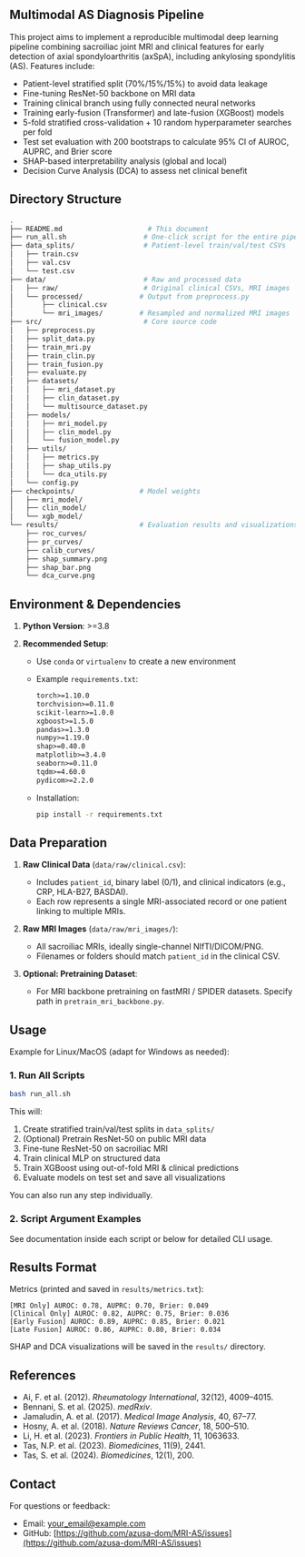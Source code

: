 ## Multimodal AS Diagnosis Pipeline

This project aims to implement a reproducible multimodal deep learning pipeline combining sacroiliac joint MRI and clinical features for early detection of axial spondyloarthritis (axSpA), including ankylosing spondylitis (AS). Features include:

* Patient-level stratified split (70%/15%/15%) to avoid data leakage
* Fine-tuning ResNet-50 backbone on MRI data
* Training clinical branch using fully connected neural networks
* Training early-fusion (Transformer) and late-fusion (XGBoost) models
* 5-fold stratified cross-validation + 10 random hyperparameter searches per fold
* Test set evaluation with 200 bootstraps to calculate 95% CI of AUROC, AUPRC, and Brier score
* SHAP-based interpretability analysis (global and local)
* Decision Curve Analysis (DCA) to assess net clinical benefit

## Directory Structure

```bash
.
├── README.md                     # This document
├── run_all.sh                   # One-click script for the entire pipeline
├── data_splits/                 # Patient-level train/val/test CSVs
│   ├── train.csv
│   ├── val.csv
│   └── test.csv
├── data/                        # Raw and processed data
│   ├── raw/                     # Original clinical CSVs, MRI images
│   └── processed/              # Output from preprocess.py
│       ├── clinical.csv
│       └── mri_images/         # Resampled and normalized MRI images
├── src/                         # Core source code
│   ├── preprocess.py
│   ├── split_data.py
│   ├── train_mri.py
│   ├── train_clin.py
│   ├── train_fusion.py
│   ├── evaluate.py
│   ├── datasets/
│   │   ├── mri_dataset.py
│   │   ├── clin_dataset.py
│   │   └── multisource_dataset.py
│   ├── models/
│   │   ├── mri_model.py
│   │   ├── clin_model.py
│   │   └── fusion_model.py
│   ├── utils/
│   │   ├── metrics.py
│   │   ├── shap_utils.py
│   │   └── dca_utils.py
│   └── config.py
├── checkpoints/                # Model weights
│   ├── mri_model/
│   ├── clin_model/
│   └── xgb_model/
└── results/                    # Evaluation results and visualizations
    ├── roc_curves/
    ├── pr_curves/
    ├── calib_curves/
    ├── shap_summary.png
    ├── shap_bar.png
    └── dca_curve.png
```

## Environment & Dependencies

1. **Python Version**: >=3.8
2. **Recommended Setup**:

   * Use `conda` or `virtualenv` to create a new environment
   * Example `requirements.txt`:

     ```txt
     torch>=1.10.0
     torchvision>=0.11.0
     scikit-learn>=1.0.0
     xgboost>=1.5.0
     pandas>=1.3.0
     numpy>=1.19.0
     shap>=0.40.0
     matplotlib>=3.4.0
     seaborn>=0.11.0
     tqdm>=4.60.0
     pydicom>=2.2.0
     ```
   * Installation:

     ```bash
     pip install -r requirements.txt
     ```

## Data Preparation

1. **Raw Clinical Data** (`data/raw/clinical.csv`):

   * Includes `patient_id`, binary label (0/1), and clinical indicators (e.g., CRP, HLA-B27, BASDAI).
   * Each row represents a single MRI-associated record or one patient linking to multiple MRIs.

2. **Raw MRI Images** (`data/raw/mri_images/`):

   * All sacroiliac MRIs, ideally single-channel NIfTI/DICOM/PNG.
   * Filenames or folders should match `patient_id` in the clinical CSV.

3. **Optional: Pretraining Dataset**:

   * For MRI backbone pretraining on fastMRI / SPIDER datasets. Specify path in `pretrain_mri_backbone.py`.

## Usage

Example for Linux/MacOS (adapt for Windows as needed):

### 1. Run All Scripts

```bash
bash run_all.sh
```

This will:

1. Create stratified train/val/test splits in `data_splits/`
2. (Optional) Pretrain ResNet-50 on public MRI data
3. Fine-tune ResNet-50 on sacroiliac MRI
4. Train clinical MLP on structured data
5. Train XGBoost using out-of-fold MRI & clinical predictions
6. Evaluate models on test set and save all visualizations

You can also run any step individually.

### 2. Script Argument Examples

See documentation inside each script or below for detailed CLI usage.

## Results Format

Metrics (printed and saved in `results/metrics.txt`):

```
[MRI Only] AUROC: 0.78, AUPRC: 0.70, Brier: 0.049
[Clinical Only] AUROC: 0.82, AUPRC: 0.75, Brier: 0.036
[Early Fusion] AUROC: 0.89, AUPRC: 0.85, Brier: 0.021
[Late Fusion] AUROC: 0.86, AUPRC: 0.80, Brier: 0.034
```

SHAP and DCA visualizations will be saved in the `results/` directory.

## References

* Ai, F. et al. (2012). *Rheumatology International*, 32(12), 4009–4015.
* Bennani, S. et al. (2025). *medRxiv*.
* Jamaludin, A. et al. (2017). *Medical Image Analysis*, 40, 67–77.
* Hosny, A. et al. (2018). *Nature Reviews Cancer*, 18, 500–510.
* Li, H. et al. (2023). *Frontiers in Public Health*, 11, 1063633.
* Tas, N.P. et al. (2023). *Biomedicines*, 11(9), 2441.
* Tas, S. et al. (2024). *Biomedicines*, 12(1), 200.

## Contact

For questions or feedback:

* Email: [your\_email@example.com](mailto:your_email@example.com)
* GitHub: [https://github.com/azusa-dom/MRI-AS/issues](https://github.com/azusa-dom/MRI-AS/issues)
